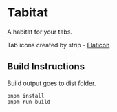 # Tabitat

A habitat for your tabs.

Tab icons created by strip - [Flaticon](https://www.flaticon.com/free-icons/tab)

## Build Instructions

Build output goes to dist folder.

```
pnpm install
pnpm run build
```
